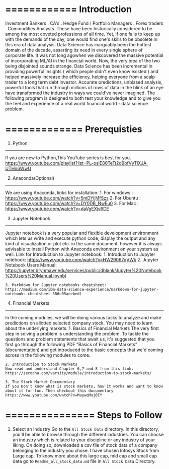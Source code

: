 ============
Introduction
============

Investment Bankers . CA's . Hedge Fund / Portfolio Managers . Forex traders . Commodities Analysts. These have been historically considered to be among the most coveted professions of all time. Yet, if one fails to keep up with the demands of the day, one would find one's skills to be obsolete in this era of data analysis.
Data Science has inarguably been the hottest domain of the decade, asserting its need in every single sphere of corporate life. It was not long agowhen we discovered the massive potential of incorporating ML/AI in the financial world. Now, the very idea of the two being disjointed sounds strange.
Data Science has been incremental in providing powerful insights ( which people didn't even know existed ) and helped massively increase the efficiency, helping everyone from a scalp trader to a long term debt investor. Accurate predictions, unbiased analysis, powerful tools that run through millions of rows of data in the blink of an eye have transformed the industry in ways we could've never imagined.
The following program is designed to both test your knowledge and to give you the feel and experience of a real world financial world - data science problem. 

=============
Prerequisties
=============

1. Python
---------
If you are new to Python,This YouTube series is best for you. 
https://www.youtube.com/playlist?list=PL-osiE80TeTt2d9bfVyTiXJA-UTHn6WwU

2. Anaconda(Optional)
-----------
We are using Anaconda, links for installation:
	1. For windows : https://www.youtube.com/watch?v=5mDYijMfSzs
	2. For Ubuntu : https://www.youtube.com/watch?v=DY0DB_NwEu0
	3. For Mac : https://www.youtube.com/watch?v=daVgEXjv6DE

3. Jupyter Notebook
-------------------
Jupyter notebook is a very popular and flexible development environment which lets us write and execute python code, display the output and any kind of visualization or plot etc. in the same document.
however it is always advisable to install Python with Anaconda environment on your system as well.
Link for Introduction to Jupyter notebook:
	1. Introduction to Jupyter notebook:
	https://www.youtube.com/watch?v=HW29067qVWk
	2. Jupyter Notebook Users Manual:
	https://jupyter.brynmawr.edu/services/public/dblank/Jupyter%20Notebook%20Users%20Manual.ipynb)

	3. Markdown for Jupyter notebooks cheatsheet:
	https://medium.com/ibm-data-science-experience/markdown-for-jupyter-notebooks-cheatsheet-386c05aeebed)

4. Financial Markets
--------------------
In the coming modules, we will be doing various tasks to analyze and make predictions on allotted selected company stock. You may need to learn about the underlying markets.
	1. Basics of Financial Markets
	The very first step in solving a problem is understanding the problem. To tackle the questions and problem statements that await us, it's suggested that you first go through the following PDF "Basics of Financial Markets"(documentation) and get introduced to the basic concepts that we'd coming across in the following modules to come. 
	
	2. Introduction to Stock Markets
	Now read and understand Chapter 6,7 and 8 from this link.
	https://zerodha.com/varsity/module/introduction-to-stock-markets/

	3. The Stock Market Documentary
	If you Don't know what is stock markets, how it works and want to know about it for fun. Then checkout this documentary https://www.youtube.com/watch?v=MaywqMuj0IY

===============
Steps to Follow
===============
1. Select an Industry
Go to the `All Stock Data` directory. In this directory, you'll be able to browse through the different industries. You can choose an industry which is related to your discipline or any industry of your liking. On doing so, downloaded a csv file of stock data of a company belonging to the industry you chose. I have chosen Infosys Stock from Large cap.
To know more about this large cap, mid cap and small cap data go to `Readme_all_stock_data.md` file in `All Stock Data` Directory.